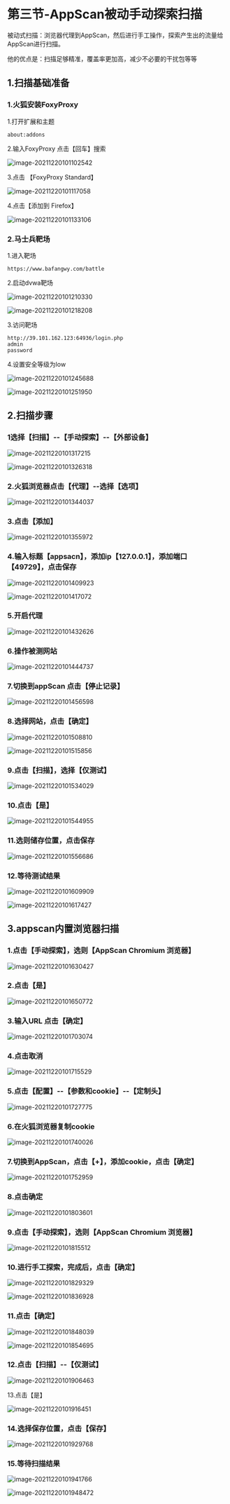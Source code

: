 # 第三节-AppScan被动手动探索扫描

被动式扫描：浏览器代理到AppScan，然后进行手工操作，探索产生出的流量给AppScan进行扫描。

他的优点是：扫描足够精准，覆盖率更加高，减少不必要的干扰包等等

## 1.扫描基础准备

### 1.火狐安装FoxyProxy

1.打开扩展和主题

```
about:addons
```

2.输入FoxyProxy 点击【回车】搜索

![image-20211220101102542](https://image.201068.xyz/assets/image-20211220101102542.png)

3.点击 【FoxyProxy Standard】

![image-20211220101117058](https://image.201068.xyz/assets/image-20211220101117058.png)

4.点击【添加到 Firefox】

![image-20211220101133106](https://image.201068.xyz/assets/image-20211220101133106.png)

### 2.马士兵靶场

1.进入靶场

```
https://www.bafangwy.com/battle
```

2.启动dvwa靶场

![image-20211220101210330](https://image.201068.xyz/assets/image-20211220101210330.png)

![image-20211220101218208](https://image.201068.xyz/assets/image-20211220101218208.png)

3.访问靶场

```
http://39.101.162.123:64936/login.php
admin
password
```

4.设置安全等级为low

![image-20211220101245688](https://image.201068.xyz/assets/image-20211220101245688.png)

![image-20211220101251950](https://image.201068.xyz/assets/image-20211220101251950.png)

## 2.扫描步骤

### 1选择【扫描】--【手动探索】--【外部设备】

![image-20211220101317215](https://image.201068.xyz/assets/image-20211220101317215.png)

![image-20211220101326318](https://image.201068.xyz/assets/image-20211220101326318.png)

### 2.火狐浏览器点击【代理】--选择【选项】

![image-20211220101344037](https://image.201068.xyz/assets/image-20211220101344037.png)

### 3.点击【添加】

![image-20211220101355972](https://image.201068.xyz/assets/image-20211220101355972.png)

### 4.输入标题【appsacn】，添加ip【127.0.0.1】，添加端口【49729】，点击保存

![image-20211220101409923](https://image.201068.xyz/assets/image-20211220101409923.png)

![image-20211220101417072](https://image.201068.xyz/assets/image-20211220101417072.png)

### 5.开启代理

![image-20211220101432626](https://image.201068.xyz/assets/image-20211220101432626.png)

### 6.操作被测网站

![image-20211220101444737](https://image.201068.xyz/assets/image-20211220101444737.png)

### 7.切换到appScan 点击【停止记录】

![image-20211220101456598](https://image.201068.xyz/assets/image-20211220101456598.png)

### 8.选择网站，点击【确定】

![image-20211220101508810](https://image.201068.xyz/assets/image-20211220101508810.png)

![image-20211220101515856](https://image.201068.xyz/assets/image-20211220101515856.png)

### 9.点击【扫描】，选择【仅测试】

![image-20211220101534029](https://image.201068.xyz/assets/image-20211220101534029.png)

### 10.点击【是】

![image-20211220101544955](https://image.201068.xyz/assets/image-20211220101544955.png)

### 11.选则储存位置，点击保存

![image-20211220101556686](https://image.201068.xyz/assets/image-20211220101556686.png)

### 12.等待测试结果

![image-20211220101609909](https://image.201068.xyz/assets/image-20211220101609909.png)

![image-20211220101617427](https://image.201068.xyz/assets/image-20211220101617427.png)

## 3.appscan内置浏览器扫描

### 1.点击【手动探索】，选则【AppScan Chromium 浏览器】

![image-20211220101630427](https://image.201068.xyz/assets/image-20211220101630427.png)

### 2.点击【是】

![image-20211220101650772](https://image.201068.xyz/assets/image-20211220101650772.png)

### 3.输入URL 点击【确定】

![image-20211220101703074](https://image.201068.xyz/assets/image-20211220101703074.png)

### 4.点击取消

![image-20211220101715529](https://image.201068.xyz/assets/image-20211220101715529.png)

### 5.点击【配置】--【参数和cookie】--【定制头】

![image-20211220101727775](https://image.201068.xyz/assets/image-20211220101727775.png)

### 6.在火狐浏览器复制cookie

![image-20211220101740026](https://image.201068.xyz/assets/image-20211220101740026.png)

### 7.切换到AppScan，点击【+】，添加cookie，点击【确定】

![image-20211220101752959](https://image.201068.xyz/assets/image-20211220101752959.png)

### 8.点击确定

![image-20211220101803601](https://image.201068.xyz/assets/image-20211220101803601.png)

### 9.点击【手动探索】，选则【AppScan Chromium 浏览器】

![image-20211220101815512](https://image.201068.xyz/assets/image-20211220101815512.png)

### 10.进行手工探索，完成后，点击【确定】

![image-20211220101829329](https://image.201068.xyz/assets/image-20211220101829329.png)

![image-20211220101836928](https://image.201068.xyz/assets/image-20211220101836928.png)

### 11.点击【确定】

![image-20211220101848039](https://image.201068.xyz/assets/image-20211220101848039.png)

![image-20211220101854695](https://image.201068.xyz/assets/image-20211220101854695.png)

### 12.点击【扫描】--【仅测试】

![image-20211220101906463](https://image.201068.xyz/assets/image-20211220101906463.png)

13.点击【是】

![image-20211220101916451](https://image.201068.xyz/assets/image-20211220101916451.png)

### 14.选择保存位置，点击【保存】

![image-20211220101929768](https://image.201068.xyz/assets/image-20211220101929768.png)

### 15.等待扫描结果

![image-20211220101941766](https://image.201068.xyz/assets/image-20211220101941766.png)

![image-20211220101948472](https://image.201068.xyz/assets/image-20211220101948472.png)

